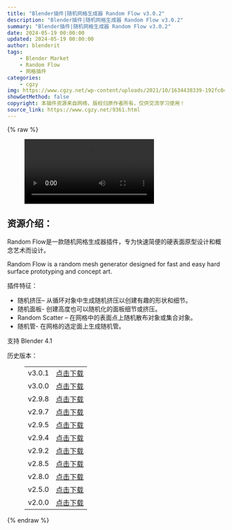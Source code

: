 ```yaml
---
title: "Blender插件|随机网格生成器 Random Flow v3.0.2"
description: "Blender插件|随机网格生成器 Random Flow v3.0.2"
summary: "Blender插件|随机网格生成器 Random Flow v3.0.2"
date: 2024-05-19 00:00:00
updated: 2024-05-19 00:00:00
author: blenderit
tags: 
    - Blender Market
    - Random Flow
    - 网格插件
categories:
    - cgzy
img: https://www.cgzy.net/wp-content/uploads/2021/10/1634438339-192fc044e74dffe.jpg
showGetMethod: false
copyright: 本插件资源来自网络，版权归原作者所有，仅供交流学习使用！
source_link: https://www.cgzy.net/9361.html
---
```


{% raw %}
<figure class="wp-block-video aligncenter"><video controls src="https://cloud.video.taobao.com/play/u/195004553/p/1/e/6/t/1/339723079305.mp4"></video></figure><div class="wp-block-pandastudio-title"><div class="title_style_01"><h2 id="h2-0">资源介绍：</h2></div></div><p class="is-style-text-indent-2em">Random Flow是一款随机网格生成器插件，专为快速简便的硬表面原型设计和概念艺术而设计。</p><p>Random Flow is a random mesh generator designed for fast and easy hard surface prototyping and concept art.</p><div class="wp-block-pandastudio-title"><div class="title_style_01"><p>插件特征：</p></div></div><ul>
<li>随机挤压– 从循环对象中生成随机挤压以创建有趣的形状和细节。</li>



<li>随机面板- 创建高度也可以随机化的面板细节或挤压。</li>



<li>Random Scatter – 在网格中的表面点上随机散布对象或集合对象。</li>



<li>随机管- 在网格的选定面上生成随机管。</li>
</ul><div class="wp-block-pandastudio-tips"><div class="tip success "><p>支持 Blender 4.1</p>
</div></div><div class="wp-block-pandastudio-title"><div class="title_style_01"><p>历史版本：</p></div></div><figure class="wp-block-table has-medium-font-size"><table><tbody><tr><td>v3.0.1</td><td><a href="https://www.cgzy.net/go?_=17c08d4bc1aHR0cHM6Ly9wYW4uYmFpZHUuY29tL3MvMW0xZ3NGYXhveng3WG1ya1J3YThCLVE%2FcHdkPXNucnM%3D" target="_blank">点击下载</a></td></tr><tr><td>v3.0.0</td><td><a href="https://www.cgzy.net/go?_=c18f4f75a3aHR0cHM6Ly9wYW4uYmFpZHUuY29tL3MvMTVqQndRa3hvdE9mX2ZzNWkwSlhmMlE%2FcHdkPTk5MXg%3D" target="_blank">点击下载</a></td></tr><tr><td>v2.9.8</td><td><a href="https://www.cgzy.net/go?_=6cb18f1c20aHR0cHM6Ly9wYW4uYmFpZHUuY29tL3MvMU1haDNaN1ZDUUxsck81bHN4T2tmemc%2FcHdkPWhzZGY%3D" target="_blank">点击下载</a></td></tr><tr><td>v2.9.7</td><td><a href="https://www.cgzy.net/go?_=44a6139173aHR0cHM6Ly9wYW4uYmFpZHUuY29tL3MvMW1lSU5XT2lMNHBXTDZnYlo0azdvcUE%2FcHdkPXgyYXA%3D" target="_blank">点击下载</a></td></tr><tr><td>v2.9.5</td><td><a href="https://www.cgzy.net/go?_=423c402613aHR0cHM6Ly9wYW4uYmFpZHUuY29tL3MvMUJWb3hZWlRFRWtiVVUzTUtvRjEtdFE%2FcHdkPTM4MmM%3D" target="_blank">点击下载</a></td></tr><tr><td>v2.9.4</td><td><a href="https://www.cgzy.net/go?_=c4f737798eaHR0cHM6Ly9wYW4uYmFpZHUuY29tL3MvMTFwUTgwM0tTX2R3TFBtbDVZVnJqekE%2FcHdkPXYxN3I%3D" target="_blank">点击下载</a></td></tr><tr><td>v2.9.2</td><td><a href="https://www.cgzy.net/go?_=1411bd5304aHR0cHM6Ly9wYW4uYmFpZHUuY29tL3MvMWthNExaM3lmUjNCT251d3ZsNnpJNXc%2FcHdkPXZiYWo%3D" target="_blank">点击下载</a></td></tr><tr><td>v2.8.5</td><td><a href="https://www.cgzy.net/go?_=49d77c8898aHR0cHM6Ly9wYW4uYmFpZHUuY29tL3MvMVlCcnRiWW1fbVA4TFhOcTBXcjQ5UkE%2FcHdkPXZsaDk%3D" target="_blank">点击下载</a></td></tr><tr><td>v2.8.0</td><td><a href="https://www.cgzy.net/go?_=39cf1dcbeeaHR0cHM6Ly9wYW4uYmFpZHUuY29tL3MvMTI4Uy1MSHpWZVRxUWRGVWpuSUJ1VkE%2FcHdkPTloN3U%3D" target="_blank">点击下载</a></td></tr><tr><td>v2.5.0</td><td><a href="https://www.cgzy.net/go?_=8b361cb410aHR0cHM6Ly9wYW4uYmFpZHUuY29tL3MvMWJaTEVzVHBxbjNvWVVQZnhGREhpWVE%2FcHdkPTBzYnI%3D" target="_blank">点击下载</a></td></tr><tr><td>v2.0.0</td><td><a href="https://www.cgzy.net/go?_=25f7a3aef9aHR0cHM6Ly9wYW4uYmFpZHUuY29tL3MvMWkxUHMxQW9ZZEdaVmF1NFpGZWNUaGc%2FcHdkPW5paTg%3D" target="_blank">点击下载</a></td></tr></tbody></table></figure>
<div style="display: none">cgzy</div>
{% endraw %}